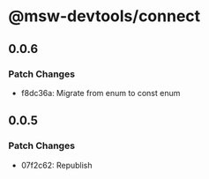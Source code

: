# @msw-devtools/connect

## 0.0.6

### Patch Changes

- f8dc36a: Migrate from enum to const enum

## 0.0.5

### Patch Changes

- 07f2c62: Republish
